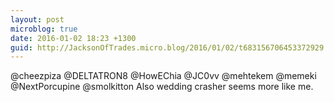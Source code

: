 ```yaml
---
layout: post
microblog: true
date: 2016-01-02 18:23 +1300
guid: http://JacksonOfTrades.micro.blog/2016/01/02/t683156706453372929.html
---
```

@cheezpiza @DELTATRON8 @HowEChia @JC0vv @mehtekem @memeki @NextPorcupine @smolkitton Also wedding crasher seems more like me.
